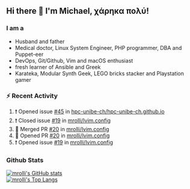 ## Hi there 👋 I'm Michael, χάρηκα πολύ!

<!--
**mrolli/mrolli** is a ✨ _special_ ✨ repository because its `README.md` (this file) appears on your GitHub profile.

Here are some ideas to get you started:

- 🔭 I’m currently working on ...
- 🌱 I’m currently learning ...
- 👯 I’m looking to collaborate on ...
- 🤔 I’m looking for help with ...
- 💬 Ask me about ...
- 📫 How to reach me: ...
- 😄 Pronouns: ...
- ⚡ Fun fact: ...
-->

### I am a
- Husband and father
- Medical doctor, Linux System Engineer, PHP programmer, DBA and Puppet-eer
- DevOps, Git/Github, Vim and macOS enthusiast
- fresh learner of Ansible and Greek
- Karateka, Modular Synth Geek, LEGO bricks stacker and Playstation gamer 

### :zap: Recent Activity

<!--START_SECTION:activity-->
1. ❗️ Opened issue [#45](https://github.com/hpc-unibe-ch/hpc-unibe-ch.github.io/issues/45) in [hpc-unibe-ch/hpc-unibe-ch.github.io](https://github.com/hpc-unibe-ch/hpc-unibe-ch.github.io)
2. ❗️ Closed issue [#19](https://github.com/mrolli/lvim.config/issues/19) in [mrolli/lvim.config](https://github.com/mrolli/lvim.config)
3. 🎉 Merged PR [#20](https://github.com/mrolli/lvim.config/pull/20) in [mrolli/lvim.config](https://github.com/mrolli/lvim.config)
4. 💪 Opened PR [#20](https://github.com/mrolli/lvim.config/pull/20) in [mrolli/lvim.config](https://github.com/mrolli/lvim.config)
5. ❗️ Opened issue [#19](https://github.com/mrolli/lvim.config/issues/19) in [mrolli/lvim.config](https://github.com/mrolli/lvim.config)
<!--END_SECTION:activity-->

### Github Stats
[![mrolli's GitHub stats](https://github-readme-stats.vercel.app/api?username=mrolli&count_private=true&show_icons=true&theme=onedark)](https://github.com/anuraghazra/github-readme-stats)  
[![mrolli's Top Langs](https://github-readme-stats.vercel.app/api/top-langs/?username=mrolli&count_private=true&theme=onedark&hide=c%2B%2B,c,html,cmake,makefile&layout=compact)](https://github.com/anuraghazra/github-readme-stats)
